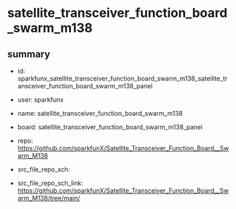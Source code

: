 # satellite_transceiver_function_board_swarm_m138
 
## summary 
* id: sparkfunx_satellite_transceiver_function_board_swarm_m138_satellite_transceiver_function_board_swarm_m138_panel
* user: sparkfunx
* name: satellite_transceiver_function_board_swarm_m138
* board: satellite_transceiver_function_board_swarm_m138_panel
* repo: https://github.com/sparkfunX/Satellite_Transceiver_Function_Board__Swarm_M138



* src_file_repo_sch: 
* src_file_repo_sch_link: https://github.com/sparkfunX/Satellite_Transceiver_Function_Board__Swarm_M138/tree/main/






